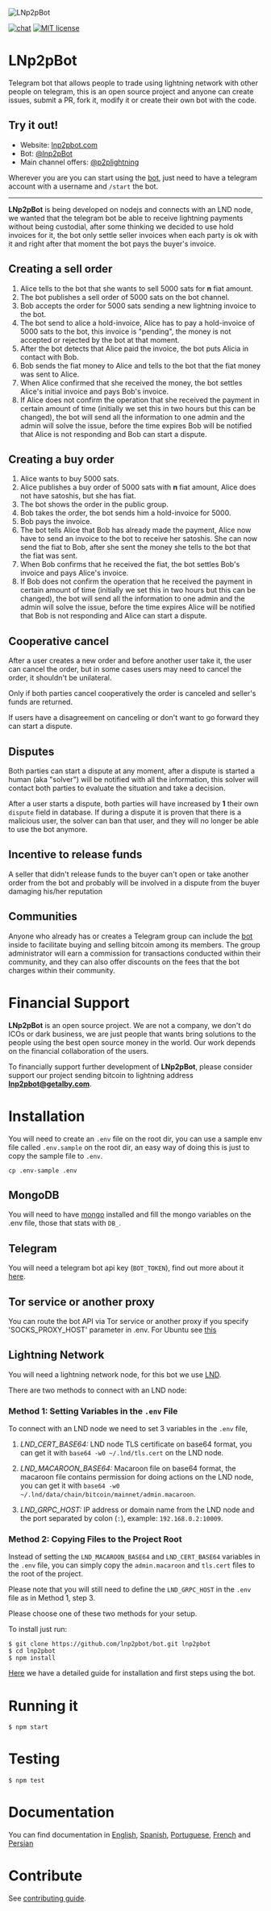 ![LNp2pBot](logo-600.png)

[![chat](https://img.shields.io/badge/chat-telegram-%2326A5E4)](https://t.me/lnp2pbot) [![MIT license](https://img.shields.io/badge/license-MIT-brightgreen)](./LICENSE)
# LNp2pBot
Telegram bot that allows people to trade using lightning network with other people on telegram, this is an open source project and anyone can create issues, submit a PR, fork it, modify it or create their own bot with the code.

## Try it out!
* Website: [lnp2pbot.com](https://lnp2pbot.com)
* Bot: [@lnp2pBot](https://t.me/lnp2pbot)
* Main channel offers: [@p2plightning](https://t.me/p2plightning)

Wherever you are you can start using the [bot](https://t.me/lnp2pbot), just need to have a telegram account with a username and `/start` the bot.

---

**LNp2pBot** is being developed on nodejs and connects with an LND node, we wanted that the telegram bot be able to receive lightning payments without being custodial, after some thinking we decided to use hold invoices for it, the bot only settle seller invoices when each party is ok with it and right after that moment the bot pays the buyer's invoice.

## Creating a sell order
1. Alice tells to the bot that she wants to sell 5000 sats for **n** fiat amount.
2. The bot publishes a sell order of 5000 sats on the bot channel.
3. Bob accepts the order for 5000 sats sending a new lightning invoice to the bot.
4. The bot send to alice a hold-invoice, Alice has to pay a hold-invoice of 5000 sats to the bot, this invoice is "pending", the money is not accepted or rejected by the bot at that moment.
5. After the bot detects that Alice paid the invoice, the bot puts Alicia in contact with Bob.
6. Bob sends the fiat money to Alice and tells to the bot that the fiat money was sent to Alice.
7. When Alice confirmed that she received the money, the bot settles Alice's initial invoice and pays Bob's invoice.
8. If Alice does not confirm the operation that she received the payment in certain amount of time (initially we set this in two hours but this can be changed), the bot will send all the information to one admin and the admin will solve the issue, before the time expires Bob will be notified that Alice is not responding and Bob can start a dispute.

## Creating a buy order
1. Alice wants to buy 5000 sats.
2. Alice publishes a buy order of 5000 sats with **n** fiat amount, Alice does not have satoshis, but she has fiat.
3. The bot shows the order in the public group.
4. Bob takes the order, the bot sends him a hold-invoice for 5000.
5. Bob pays the invoice.
6. The bot tells Alice that Bob has already made the payment, Alice now have to send an invoice to the bot to receive her satoshis. She can now send the fiat to Bob, after she sent the money she tells to the bot that the fiat was sent.
7. When Bob confirms that he received the fiat, the bot settles Bob's invoice and pays Alice's invoice.
8. If Bob does not confirm the operation that he received the payment in certain amount of time (initially we set this in two hours but this can be changed), the bot will send all the information to one admin and the admin will solve the issue, before the time expires Alice will be notified that Bob is not responding and Alice can start a dispute.

## Cooperative cancel
After a user creates a new order and before another user take it, the user can cancel the order, but in some cases users may need to cancel the order, it shouldn't be unilateral.

Only if both parties cancel cooperatively the order is canceled and seller's funds are returned.

If users have a disagreement on canceling or don't want to go forward they can start a dispute.

## Disputes
Both parties can start a dispute at any moment, after a dispute is started a human (aka "solver") will be notified with all the information, this solver will contact both parties to evaluate the situation and take a decision.

After a user starts a dispute, both parties will have increased by **1** their own `dispute` field in database. If during a dispute it is proven that there is a malicious user, the solver can ban that user, and they will no longer be able to use the bot anymore.

## Incentive to release funds
A seller that didn't release funds to the buyer can't open or take another order from the bot and probably will be involved in a dispute from the buyer damaging his/her reputation

## Communities
Anyone who already has or creates a Telegram group can include the [bot](https://t.me/lnp2pbot) inside to facilitate buying and selling bitcoin among its members. The group administrator will earn a commission for transactions conducted within their community, and they can also offer discounts on the fees that the bot charges within their community.

# Financial Support
**LNp2pBot** is an open source project. We are not a company, we don't do ICOs or dark business, we are just people that wants bring solutions to the people using the best open source money in the world. Our work depends on the financial collaboration of the users.

To financially support further development of **LNp2pBot**, please consider support our project sending bitcoin to lightning address **lnp2pbot@getalby.com**.

# Installation
You will need to create an `.env` file on the root dir, you can use a sample env file called `.env.sample` on the root dir, an easy way of doing this is just to copy the sample file to `.env`.

```
cp .env-sample .env
```

## MongoDB
You will need to have [mongo](https://www.mongodb.com) installed and fill the mongo variables on the .env file, those that stats with `DB_`.

## Telegram
You will need a telegram bot api key (`BOT_TOKEN`), find out more about it [here](https://core.telegram.org/bots/).

## Tor service or another proxy
You can route the bot API via Tor service or another proxy if you specify 'SOCKS_PROXY_HOST' parameter in .env. For Ubuntu see [this](https://www.linuxuprising.com/2018/10/how-to-install-and-use-tor-as-proxy-in.html)

## Lightning Network

You will need a lightning network node, for this bot we use [LND](https://github.com/lightningnetwork/lnd/).

There are two methods to connect with an LND node:

### Method 1: Setting Variables in the `.env` File

To connect with an LND node we need to set 3 variables in the `.env` file,

1. *LND_CERT_BASE64:* LND node TLS certificate on base64 format, you can get it with `base64 -w0 ~/.lnd/tls.cert` on the LND node.

2. *LND_MACAROON_BASE64:* Macaroon file on base64 format, the macaroon file contains permission for doing actions on the LND node, you can get it with `base64 -w0 ~/.lnd/data/chain/bitcoin/mainnet/admin.macaroon`.

3. *LND_GRPC_HOST:* IP address or domain name from the LND node and the port separated by colon (`:`), example: `192.168.0.2:10009`.

### Method 2: Copying Files to the Project Root

Instead of setting the `LND_MACAROON_BASE64` and `LND_CERT_BASE64` variables in the `.env` file, you can simply copy the `admin.macaroon` and `tls.cert` files to the root of the project.

Please note that you will still need to define the `LND_GRPC_HOST` in the `.env` file as in Method 1, step 3.

Please choose one of these two methods for your setup.

To install just run:
```
$ git clone https://github.com/lnp2pbot/bot.git lnp2pbot
$ cd lnp2pbot
$ npm install
```
[Here](docs/INSTALL.md#installation) we have a detailed guide for installation and first steps using the bot.
# Running it
```
$ npm start
```
# Testing
```
$ npm test
```
# Documentation
You can find documentation in [English](https://lnp2pbot.com/learn), [Spanish](https://lnp2pbot.com/aprende), [Portuguese](https://lnp2pbot.com/aprenda), [French](https://lnp2pbot.com/apprendre) and [Persian](https://lnp2pbot.com/farsi-doc)

# Contribute

See [contributing guide](CONTRIBUTING.md).

